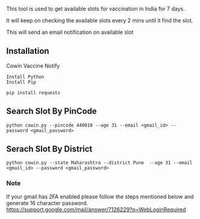 This tool is used to get available slots for vaccination in India for 7 days. 

It will keep on checking the available slots every 2 mins until it find the slot.

This will send an email notification on available slot


## Installation
Cowin Vaccine Notify
```
Install Python
Install Pip
```
```
pip install requests
```

## Search Slot By PinCode
```
python cowin.py --pincode 440010 --age 31 --email <gmail_id> --password <gmail_password>
```

## Serach Slot By District
```
python cowin.py --state Maharashtra --district Pune  --age 31 --email <gmail_id> --password <gmail_password>
```

### Note
If your gmail has 2FA enabled please follow the steps mentioned below and generate 16 character password.
https://support.google.com/mail/answer/7126229?p=WebLoginRequired

